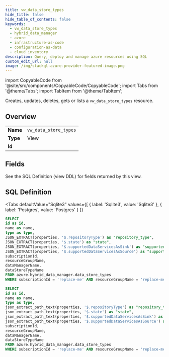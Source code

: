 ```yaml
--- 
title: vw_data_store_types
hide_title: false
hide_table_of_contents: false
keywords:
  - vw_data_store_types
  - hybrid_data_manager
  - azure
  - infrastructure-as-code
  - configuration-as-data
  - cloud inventory
description: Query, deploy and manage azure resources using SQL
custom_edit_url: null
image: /img/stackql-azure-provider-featured-image.png
---
```


import CopyableCode from '@site/src/components/CopyableCode/CopyableCode';
import Tabs from '@theme/Tabs';
import TabItem from '@theme/TabItem';

Creates, updates, deletes, gets or lists a <code>vw_data_store_types</code> resource.

## Overview
<table><tbody>
<tr><td><b>Name</b></td><td><code>vw_data_store_types</code></td></tr>
<tr><td><b>Type</b></td><td>View</td></tr>
<tr><td><b>Id</b></td><td><CopyableCode code="azure.hybrid_data_manager.vw_data_store_types" /></td></tr>
</tbody></table>

## Fields

See the SQL Definition (view DDL) for fields returned by this view.

## SQL Definition

<Tabs
defaultValue="Sqlite3"
values={[
{ label: 'Sqlite3', value: 'Sqlite3' },
{ label: 'Postgres', value: 'Postgres' }
]}
>
<TabItem value="Sqlite3">

```sql
SELECT
id as id,
name as name,
type as type,
JSON_EXTRACT(properties, '$.repositoryType') as "repository_type",
JSON_EXTRACT(properties, '$.state') as "state",
JSON_EXTRACT(properties, '$.supportedDataServicesAsSink') as "supported_data_services_as_sink",
JSON_EXTRACT(properties, '$.supportedDataServicesAsSource') as "supported_data_services_as_source",
subscriptionId,
resourceGroupName,
dataManagerName,
dataStoreTypeName
FROM azure.hybrid_data_manager.data_store_types
WHERE subscriptionId = 'replace-me' AND resourceGroupName = 'replace-me' AND dataManagerName = 'replace-me';
```

</TabItem>
<TabItem value="Postgres">

```sql
SELECT
id as id,
name as name,
type as type,
json_extract_path_text(properties, '$.repositoryType') as "repository_type",
json_extract_path_text(properties, '$.state') as "state",
json_extract_path_text(properties, '$.supportedDataServicesAsSink') as "supported_data_services_as_sink",
json_extract_path_text(properties, '$.supportedDataServicesAsSource') as "supported_data_services_as_source",
subscriptionId,
resourceGroupName,
dataManagerName,
dataStoreTypeName
FROM azure.hybrid_data_manager.data_store_types
WHERE subscriptionId = 'replace-me' AND resourceGroupName = 'replace-me' AND dataManagerName = 'replace-me';
```

</TabItem>
</Tabs>
